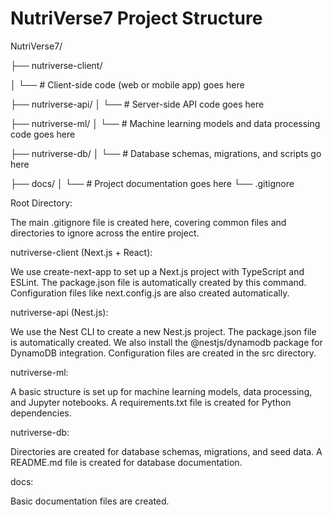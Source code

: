 # NutriVerse7 Project Structure

NutriVerse7/

├── nutriverse-client/

│   └── # Client-side code (web or mobile app) goes here

├── nutriverse-api/
│   └── # Server-side API code goes here

├── nutriverse-ml/
│   └── # Machine learning models and data processing code goes here

├── nutriverse-db/
│   └── # Database schemas, migrations, and scripts go here

├── docs/
│   └── # Project documentation goes here
└── .gitignore

Root Directory:

The main .gitignore file is created here, covering common files and directories to ignore across the entire project.

nutriverse-client (Next.js + React):

We use create-next-app to set up a Next.js project with TypeScript and ESLint.
The package.json file is automatically created by this command.
Configuration files like next.config.js are also created automatically.

nutriverse-api (Nest.js):

We use the Nest CLI to create a new Nest.js project.
The package.json file is automatically created.
We also install the @nestjs/dynamodb package for DynamoDB integration.
Configuration files are created in the src directory.

nutriverse-ml:

A basic structure is set up for machine learning models, data processing, and Jupyter notebooks.
A requirements.txt file is created for Python dependencies.

nutriverse-db:

Directories are created for database schemas, migrations, and seed data.
A README.md file is created for database documentation.

docs:

Basic documentation files are created.
